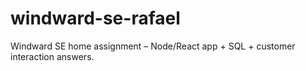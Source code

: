 # windward-se-rafael
Windward SE home assignment – Node/React app + SQL + customer interaction answers.
